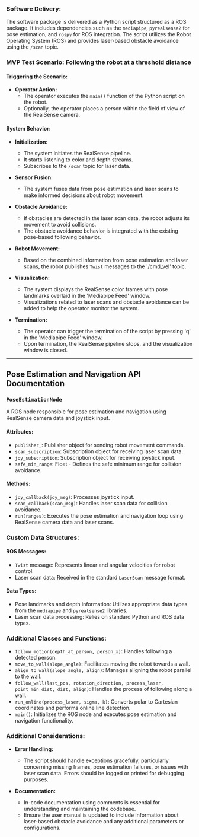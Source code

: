 
### Software Delivery:
The software package is delivered as a Python script structured as a ROS package. It includes dependencies such as the `mediapipe`, `pyrealsense2` for pose estimation, and `rospy` for ROS integration. The script utilizes the Robot Operating System (ROS) and provides laser-based obstacle avoidance using the `/scan` topic.

### MVP Test Scenario: Following the robot at a threshold distance
#### Triggering the Scenario:
- **Operator Action:**
  - The operator executes the `main()` function of the Python script on the robot.
  - Optionally, the operator places a person within the field of view of the RealSense camera.

#### System Behavior:

- **Initialization:**
  - The system initiates the RealSense pipeline.
  - It starts listening to color and depth streams.
  - Subscribes to the `/scan` topic for laser data.

- **Sensor Fusion:**
  - The system fuses data from pose estimation and laser scans to make informed decisions about robot movement.

- **Obstacle Avoidance:**
  - If obstacles are detected in the laser scan data, the robot adjusts its movement to avoid collisions.
  - The obstacle avoidance behavior is integrated with the existing pose-based following behavior.

- **Robot Movement:**
  - Based on the combined information from pose estimation and laser scans, the robot publishes `Twist` messages to the '/cmd_vel' topic.

- **Visualization:**
  - The system displays the RealSense color frames with pose landmarks overlaid in the 'Mediapipe Feed' window.
  - Visualizations related to laser scans and obstacle avoidance can be added to help the operator monitor the system.

- **Termination:**
  - The operator can trigger the termination of the script by pressing 'q' in the 'Mediapipe Feed' window.
  - Upon termination, the RealSense pipeline stops, and the visualization window is closed.

---

## Pose Estimation and Navigation API Documentation

### `PoseEstimationNode`

A ROS node responsible for pose estimation and navigation using RealSense camera data and joystick input.

#### Attributes:
- `publisher_`: Publisher object for sending robot movement commands.
- `scan_subscription`: Subscription object for receiving laser scan data.
- `joy_subscription`: Subscription object for receiving joystick input.
- `safe_min_range`: Float - Defines the safe minimum range for collision avoidance.

#### Methods:
- `joy_callback(joy_msg)`: Processes joystick input.
- `scan_callback(scan_msg)`: Handles laser scan data for collision avoidance.
- `run(ranges)`: Executes the pose estimation and navigation loop using RealSense camera data and laser scans.

### Custom Data Structures:

#### ROS Messages:
- `Twist` message: Represents linear and angular velocities for robot control.
- Laser scan data: Received in the standard `LaserScan` message format.

#### Data Types:
- Pose landmarks and depth information: Utilizes appropriate data types from the `mediapipe` and `pyrealsense2` libraries.
- Laser scan data processing: Relies on standard Python and ROS data types.

### Additional Classes and Functions:

- `follow_motion(depth_at_person, person_x)`: Handles following a detected person.
- `move_to_wall(slope_angle)`: Facilitates moving the robot towards a wall.
- `align_to_wall(slope_angle, align)`: Manages aligning the robot parallel to the wall.
- `follow_wall(last_pos, rotation_direction, process_laser, point_min_dist, dist, align)`: Handles the process of following along a wall.
- `run_online(process_laser, sigma, k)`: Converts polar to Cartesian coordinates and performs online line detection.
- `main()`: Initializes the ROS node and executes pose estimation and navigation functionality.

### Additional Considerations:

- **Error Handling:**
  - The script should handle exceptions gracefully, particularly concerning missing frames, pose estimation failures, or issues with laser scan data. Errors should be logged or printed for debugging purposes.
  
- **Documentation:**
  - In-code documentation using comments is essential for understanding and maintaining the codebase.
  - Ensure the user manual is updated to include information about laser-based obstacle avoidance and any additional parameters or configurations.
